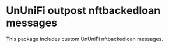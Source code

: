 # UnUniFi outpost nftbackedloan messages

This package includes custom UnUniFi nftbackedloan messages.
